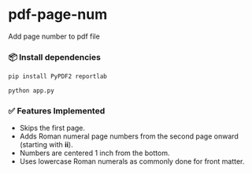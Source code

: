 # pdf-page-num
Add page number to pdf file

### 📦 Install dependencies

```bash
pip install PyPDF2 reportlab
```
```bash
python app.py
```

### ✅ Features Implemented

* Skips the first page.
* Adds Roman numeral page numbers from the second page onward (starting with **ii**).
* Numbers are centered 1 inch from the bottom.
* Uses lowercase Roman numerals as commonly done for front matter.
